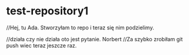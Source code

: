 # test-repository1

//Hej, tu Ada. 
Stworzyłam to repo i teraz się nim podzielimy.


//działa czy nie działa oto jest pytanie. Norbert
//Za szybko zrobiłam git push wiec teraz jeszcze raz.
